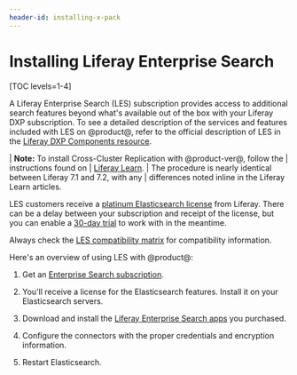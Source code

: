 ```yaml
---
header-id: installing-x-pack
---
```


# Installing Liferay Enterprise Search

[TOC levels=1-4]

A Liferay Enterprise Search (LES) subscription provides access to additional
search features beyond what's available out of the box with your Liferay DXP
subscription. To see a detailed description of the services and features
included with LES on @product@, refer to the official description of LES in the
[Liferay DXP Components resource](https://help.liferay.com/hc/en-us/articles/360014400932).

| **Note:** To install Cross-Cluster Replication with @product-ver@, follow the
| instructions found on
| [Liferay Learn](https://learn.liferay.com/dxp/latest/en/using-search/liferay-enterprise-search/cross-cluster-replication/cross-cluster-replication.html).
| The procedure is nearly identical between Liferay 7.1 and 7.2, with any
| differences noted inline in the Liferay Learn articles.

LES customers receive a
[platinum Elasticsearch license](https://www.elastic.co/subscriptions)
from Liferay. There can be a delay between your subscription and receipt of the
license, but you can enable a
[30-day trial](https://www.elastic.co/guide/en/elasticsearch/reference/7.x/start-trial.html)
to work with in the meantime.

Always check the
[LES compatibility matrix](https://help.liferay.com/hc/en-us/articles/360016511651#Liferay-Enterprise-Search)
for compatibility information.

Here's an overview of using LES with @product@:

1.  Get an [Enterprise Search subscription](https://help.liferay.com/hc/en-us/articles/360014400932).

2.  You'll receive a license for the Elasticsearch features. Install it on your Elasticsearch servers.

2.  Download and install the [Liferay Enterprise Search apps](https://customer.liferay.com/downloads?p_p_id=com_liferay_osb_customer_downloads_display_web_DownloadsDisplayPortlet&_com_liferay_osb_customer_downloads_display_web_DownloadsDisplayPortlet_productAssetCategoryId=118191013&_com_liferay_osb_customer_downloads_display_web_DownloadsDisplayPortlet_fileTypeAssetCategoryId=118191060)
    you purchased.

3.  Configure the connectors with the proper credentials and encryption
    information.

4.  Restart Elasticsearch.
